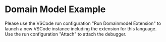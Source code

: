# Domain Model Example

Please use the VSCode run configuration "Run Domainmodel Extension" to launch a new VSCode instance including the extension for this language.
Use the run configuration "Attach" to attach the debugger.
